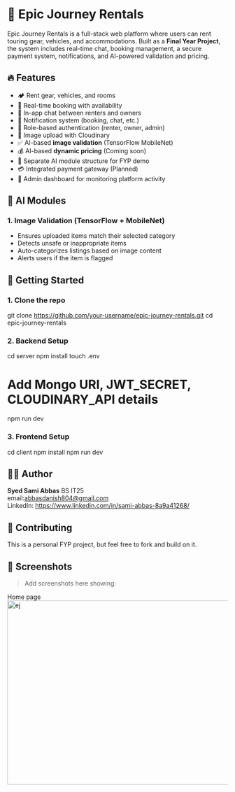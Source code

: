 
# 🚐 Epic Journey Rentals

Epic Journey Rentals is a full-stack web platform where users can rent touring gear, vehicles, and accommodations. Built as a **Final Year Project**, the system includes real-time chat, booking management, a secure payment system, notifications, and AI-powered validation and pricing.


## 🔥 Features

- 🏕️ Rent gear, vehicles, and rooms
- 📅 Real-time booking with availability
- 💬 In-app chat between renters and owners
- 🔔 Notification system (booking, chat, etc.)
- 👤 Role-based authentication (renter, owner, admin)
- 📸 Image upload with Cloudinary
- ✅ AI-based **image validation** (TensorFlow MobileNet)
- 💰 AI-based **dynamic pricing** (Coming soon)
- 🧠 Separate AI module structure for FYP demo
- 💳 Integrated payment gateway (Planned)
- 🧾 Admin dashboard for monitoring platform activity


## 🧠 AI Modules

### 1. Image Validation (TensorFlow + MobileNet)
- Ensures uploaded items match their selected category
- Detects unsafe or inappropriate items
- Auto-categorizes listings based on image content
- Alerts users if the item is flagged

         



## 🚀 Getting Started

### 1. Clone the repo


git clone https://github.com/your-username/epic-journey-rentals.git
cd epic-journey-rentals


### 2. Backend Setup


cd server
npm install
touch .env
# Add Mongo URI, JWT_SECRET, CLOUDINARY_API details
npm run dev

### 3. Frontend Setup


cd client
npm install
npm run dev







## 🧑‍💻 Author

**Syed Sami Abbas**
BS IT25<br>
email:abbasdanish804@gmail.com <br>
LinkedIn: https://www.linkedin.com/in/sami-abbas-8a9a41268/ <br>


## 🤝 Contributing

This is a personal FYP project, but feel free to fork and build on it.


## 📸 Screenshots

> Add screenshots here showing:

Home page
<img width="754" height="421" alt="ej" src="https://github.com/user-attachments/assets/70943735-2d09-4f40-b674-cb5b79ce923a" />
 
